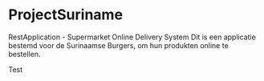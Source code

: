 # ProjectSuriname
RestApplication - Supermarket Online Delivery System 
Dit is een applicatie bestemd voor de Surinaamse Burgers, om 
hun produkten online te bestellen.

Test